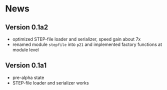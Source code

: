 
News
====

Version 0.1a2
-------------

- optimized STEP-file loader and serializer, speed gain about 7x
- renamed module ``stepfile`` into ``p21`` and implemented factory functions at module level

Version 0.1a1
-------------

- pre-alpha state
- STEP-file loader and serializer works
